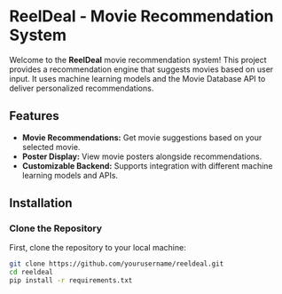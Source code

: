 # ReelDeal - Movie Recommendation System

Welcome to the **ReelDeal** movie recommendation system! This project provides a recommendation engine that suggests movies based on user input. It uses machine learning models and the Movie Database API to deliver personalized recommendations.

## Features

- **Movie Recommendations:** Get movie suggestions based on your selected movie.
- **Poster Display:** View movie posters alongside recommendations.
- **Customizable Backend:** Supports integration with different machine learning models and APIs.

## Installation

### Clone the Repository

First, clone the repository to your local machine:

```bash
git clone https://github.com/yourusername/reeldeal.git
cd reeldeal
pip install -r requirements.txt

